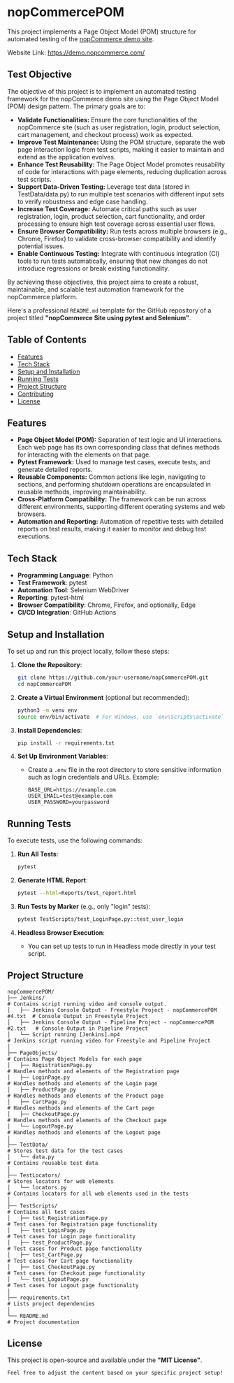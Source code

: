 # nopCommercePOM

This project implements a Page Object Model (POM) structure for automated testing of the [nopCommerce demo site](https://demo.nopcommerce.com/).

Website Link: https://demo.nopcommerce.com/

## Test Objective

The objective of this project is to implement an automated testing framework for the nopCommerce demo site using the Page Object Model (POM) design pattern. The primary goals are to:
- **Validate Functionalities:** Ensure the core functionalities of the nopCommerce site (such as user registration, login, product selection, cart management, and checkout process) work as expected.
- **Improve Test Maintenance:** Using the POM structure, separate the web page interaction logic from test scripts, making it easier to maintain and extend as the application evolves.
- **Enhance Test Reusability:** The Page Object Model promotes reusability of code for interactions with page elements, reducing duplication across test scripts.
- **Support Data-Driven Testing:** Leverage test data (stored in TestData/data.py) to run multiple test scenarios with different input sets to verify robustness and edge case handling.
- **Increase Test Coverage:** Automate critical paths such as user registration, login, product selection, cart functionality, and order processing to ensure high test coverage across essential user flows.
- **Ensure Browser Compatibility:** Run tests across multiple browsers (e.g., Chrome, Firefox) to validate cross-browser compatibility and identify potential issues.
- **Enable Continuous Testing:** Integrate with continuous integration (CI) tools to run tests automatically, ensuring that new changes do not introduce regressions or break existing functionality.

By achieving these objectives, this project aims to create a robust, maintainable, and scalable test automation framework for the nopCommerce platform.

Here's a professional `README.md` template for the GitHub repository of a project titled **"nopCommerce Site using pytest and Selenium"**. 

## Table of Contents

- [Features](#features)
- [Tech Stack](#tech-stack)
- [Setup and Installation](#setup-and-installation)
- [Running Tests](#running-tests)
- [Project Structure](#project-structure)
- [Contributing](#contributing)
- [License](#license)

## Features
- **Page Object Model (POM):** Separation of test logic and UI interactions. Each web page has its own corresponding class that defines methods for interacting with the elements on that page.
- **Pytest Framework:** Used to manage test cases, execute tests, and generate detailed reports.
- **Reusable Components:** Common actions like login, navigating to sections, and performing shutdown operations are encapsulated in reusable methods, improving maintainability.
- **Cross-Platform Compatibility:** The framework can be run across different environments, supporting different operating systems and web browsers.
- **Automation and Reporting:** Automation of repetitive tests with detailed reports on test results, making it easier to monitor and debug test executions.


## Tech Stack

- **Programming Language**: Python
- **Test Framework**: pytest
- **Automation Tool**: Selenium WebDriver
- **Reporting**: pytest-html
- **Browser Compatibility**: Chrome, Firefox, and optionally, Edge
- **CI/CD Integration**: GitHub Actions


## Setup and Installation

To set up and run this project locally, follow these steps:

1. **Clone the Repository**:
   ```bash
   git clone https://github.com/your-username/nopCommercePOM.git
   cd nopCommercePOM
   ```

2. **Create a Virtual Environment** (optional but recommended):
   ```bash
   python3 -m venv env
   source env/bin/activate  # For Windows, use `env\Scripts\activate`
   ```

3. **Install Dependencies**:
   ```bash
   pip install -r requirements.txt
   ```

4. **Set Up Environment Variables**:
   - Create a `.env` file in the root directory to store sensitive information such as login credentials and URLs. Example:
     ```
     BASE_URL=https://example.com
     USER_EMAIL=test@example.com
     USER_PASSWORD=yourpassword
     ```

## Running Tests

To execute tests, use the following commands:

1. **Run All Tests**:
   ```bash
   pytest
   ```

2. **Generate HTML Report**:
   ```bash
   pytest --html=Reports/test_report.html
   ```

3. **Run Tests by Marker** (e.g., only "login" tests):
   ```bash
   pytest TestScripts/test_LoginPage.py::test_user_login
   ```

4. **Headless Browser Execution**:
   - You can set up tests to run in Headless mode directly in your test script.

## Project Structure
```
nopCommercePOM/
├── Jenkins/                                                                # Contains script running video and console output.
│   ├── Jenkins Console Output - Freestyle Project - nopCommercePOM #4.txt  # Console Output in Freestyle Project
│   ├── Jenkins Console Output - Pipeline Project - nopCommercePOM #2.txt   # Console Output in Pipeline Project
│   └── Script running [Jenkins].mp4                                        # Jenkins script running video for Freestyle and Pipeline Project
│   
├── PageObjects/                                                            # Contains Page Object Models for each page
│   ├── RegistrationPage.py                                                 # Handles methods and elements of the Registration page
│   ├── LoginPage.py                                                        # Handles methods and elements of the Login page
│   ├── ProductPage.py                                                      # Handles methods and elements of the Product page
│   ├── CartPage.py                                                         # Handles methods and elements of the Cart page
│   ├── CheckoutPage.py                                                     # Handles methods and elements of the Checkout page
│   └── LogoutPage.py                                                       # Handles methods and elements of the Logout page
│
├── TestData/                                                               # Stores test data for the test cases
│   └── data.py                                                             # Contains reusable test data
│
├── TestLocators/                                                           # Stores locators for web elements
│   └── locators.py                                                         # Contains locators for all web elements used in the tests
│
├── TestScripts/                                                            # Contains all test cases
│   ├── test_RegistrationPage.py                                            # Test cases for Registration page functionality
│   ├── test_LoginPage.py                                                   # Test cases for Login page functionality
│   ├── test_ProductPage.py                                                 # Test cases for Product page functionality
│   ├── test_CartPage.py                                                    # Test cases for Cart page functionality
│   ├── test_CheckoutPage.py                                                # Test cases for Checkout page functionality
│   └── test_LogoutPage.py                                                  # Test cases for Logout page functionality
│
├── requirements.txt                                                        # Lists project dependencies
│
└── README.md                                                               # Project documentation
```

## License
This project is open-source and available under the **"MIT License"**.

   ```bash
   Feel free to adjust the content based on your specific project setup!
   ```
